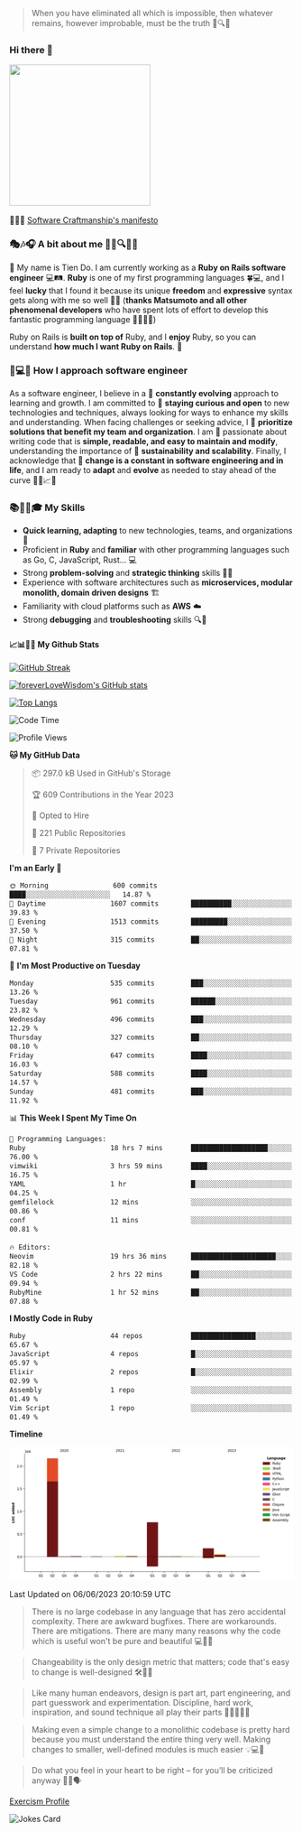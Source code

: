 > When you have eliminated all which is impossible, then whatever remains, however improbable, must be the truth 🤔🔍💡
### Hi there 👋

<!--
**foreverLoveWisdom/foreverLoveWisdom** is a ✨ _special_ ✨ repository because its `README.md` (this file) appears on your GitHub profile.

Here are some ideas to get you started:

- 🔭 I’m currently working on ...
- 🌱 I’m currently learning ...
- 👯 I’m looking to collaborate on ...
- 🤔 I’m looking for help with ...
- 💬 Ask me about ...
- 📫 How to reach me: ...
- 😄 Pronouns: ...
- ⚡ Fun fact: ...
-->

<img src="https://codecondo.com/wp-content/uploads/2017/09/railslogo.png" width="250" height="250">

 📜🔨🌟 [Software Craftmanship's manifesto](http://manifesto.softwarecraftsmanship.org/)

### 🎭🎶🎧 A bit about me 🕵️‍♀️🔍🕵️‍♂️
👋 My name is Tien Do. I am currently working as a **Ruby on Rails software engineer** 💻🛤️. **Ruby** is one of my first programming languages 🍀💻, and I feel **lucky** that I found it because its unique **freedom** and **expressive** syntax gets along with me so well 🤗💬 (**thanks Matsumoto and all other phenomenal developers** who have spent lots of effort to develop this fantastic programming language 🙏👨‍💻🌟)

Ruby on Rails is **built on top of** Ruby, and I **enjoy** Ruby, so you can understand **how much I want Ruby on Rails**. 🤩

### 🤔💻🔨 How I approach software engineer
As a software engineer, I believe in a 🔄 **constantly evolving** approach to learning and growth. I am committed to 🤔 **staying curious and open** to new technologies and techniques, always looking for ways to enhance my skills and understanding. When facing challenges or seeking advice, I 👥  **prioritize solutions that benefit my team and organization**. I am 🎉 passionate about writing code that is **simple, readable, and easy to maintain and modify**, understanding the importance of 🌱 **sustainability and scalability**. Finally, I acknowledge that 🌊 **change is a constant in software engineering and in life**, and I am ready to **adapt** and **evolve** as needed to stay ahead of the curve 🏃‍♂️📈🔄

### 📚🧑‍💻🎓 My Skills
- **Quick learning, adapting** to new technologies, teams, and organizations 🚀
- Proficient in **Ruby** and **familiar** with other programming languages such as Go, C, JavaScript, Rust... 💻
- Strong **problem-solving** and **strategic thinking** skills 🤔💡
- Experience with software architectures such as **microservices, modular monolith, domain driven designs** 🏗️
- Familiarity with cloud platforms such as **AWS** ☁️ 
- Strong **debugging** and **troubleshooting** skills 🔍🐞

#### 📈📊👨‍💻  My Github Stats

[![GitHub Streak](https://github-readme-streak-stats.herokuapp.com/?user=foreverLoveWisdom&theme=dracula)](https://git.io/streak-stats)
&nbsp;
&nbsp;

[![foreverLoveWisdom's GitHub stats](https://github-readme-stats.vercel.app/api?username=foreverLoveWisdom&show_icons=true&theme=react&count_private=true)](https://github.com/anuraghazra/github-readme-stats)

[![Top Langs](https://github-readme-stats.vercel.app/api/top-langs/?username=foreverLoveWisdom&show_icons=true&theme=vue-dark)](https://github.com/anuraghazra/github-readme-stats)

<!--START_SECTION:waka-->
![Code Time](http://img.shields.io/badge/Code%20Time-1%2C976%20hrs%2022%20mins-blue)

![Profile Views](http://img.shields.io/badge/Profile%20Views-0-blue)

**🐱 My GitHub Data** 

> 📦 297.0 kB Used in GitHub's Storage 
 > 
> 🏆 609 Contributions in the Year 2023
 > 
> 💼 Opted to Hire
 > 
> 📜 221 Public Repositories 
 > 
> 🔑 7 Private Repositories 
 > 
**I'm an Early 🐤** 

```text
🌞 Morning                600 commits         ████░░░░░░░░░░░░░░░░░░░░░   14.87 % 
🌆 Daytime                1607 commits        ██████████░░░░░░░░░░░░░░░   39.83 % 
🌃 Evening                1513 commits        █████████░░░░░░░░░░░░░░░░   37.50 % 
🌙 Night                  315 commits         ██░░░░░░░░░░░░░░░░░░░░░░░   07.81 % 
```
📅 **I'm Most Productive on Tuesday** 

```text
Monday                   535 commits         ███░░░░░░░░░░░░░░░░░░░░░░   13.26 % 
Tuesday                  961 commits         ██████░░░░░░░░░░░░░░░░░░░   23.82 % 
Wednesday                496 commits         ███░░░░░░░░░░░░░░░░░░░░░░   12.29 % 
Thursday                 327 commits         ██░░░░░░░░░░░░░░░░░░░░░░░   08.10 % 
Friday                   647 commits         ████░░░░░░░░░░░░░░░░░░░░░   16.03 % 
Saturday                 588 commits         ████░░░░░░░░░░░░░░░░░░░░░   14.57 % 
Sunday                   481 commits         ███░░░░░░░░░░░░░░░░░░░░░░   11.92 % 
```


📊 **This Week I Spent My Time On** 

```text
💬 Programming Languages: 
Ruby                     18 hrs 7 mins       ███████████████████░░░░░░   76.00 % 
vimwiki                  3 hrs 59 mins       ████░░░░░░░░░░░░░░░░░░░░░   16.75 % 
YAML                     1 hr                █░░░░░░░░░░░░░░░░░░░░░░░░   04.25 % 
gemfilelock              12 mins             ░░░░░░░░░░░░░░░░░░░░░░░░░   00.86 % 
conf                     11 mins             ░░░░░░░░░░░░░░░░░░░░░░░░░   00.81 % 

🔥 Editors: 
Neovim                   19 hrs 36 mins      █████████████████████░░░░   82.18 % 
VS Code                  2 hrs 22 mins       ██░░░░░░░░░░░░░░░░░░░░░░░   09.94 % 
RubyMine                 1 hr 52 mins        ██░░░░░░░░░░░░░░░░░░░░░░░   07.88 % 
```

**I Mostly Code in Ruby** 

```text
Ruby                     44 repos            ████████████████░░░░░░░░░   65.67 % 
JavaScript               4 repos             █░░░░░░░░░░░░░░░░░░░░░░░░   05.97 % 
Elixir                   2 repos             █░░░░░░░░░░░░░░░░░░░░░░░░   02.99 % 
Assembly                 1 repo              ░░░░░░░░░░░░░░░░░░░░░░░░░   01.49 % 
Vim Script               1 repo              ░░░░░░░░░░░░░░░░░░░░░░░░░   01.49 % 
```



**Timeline**

![Lines of Code chart](https://raw.githubusercontent.com/foreverLoveWisdom/foreverLoveWisdom/main/assets/bar_graph.png)


 Last Updated on 06/06/2023 20:10:59 UTC
<!--END_SECTION:waka-->


> There is no large codebase in any language that has zero accidental complexity. There are awkward bugfixes. There are workarounds. There are mitigations.
> There are many many reasons why the code which is useful won't be pure and beautiful 💻🐞🤔

> Changeability is the only design metric that matters; code that's easy to change is well-designed 🛠️🔄🎨

> Like many human endeavors, design is part art, part engineering, and part guesswork and experimentation. Discipline, hard work, inspiration, and sound technique all play their parts 🎨🧑‍💻🔬🧪

> Mak­ing even a sim­ple change to a mono­lith­ic code­base is pret­ty hard because you must under­stand the entire thing very well. Mak­ing changes to small­er, well-defined mod­ules is much easier 💡💻🤔
 
 > Do what you feel in your heart to be right – for you’ll be criticized anyway 💖🙏🗣️ 
 
[Exercism Profile](https://exercism.org/profiles/foreverLoveWisdom)

![Jokes Card](https://readme-jokes.vercel.app/api)
